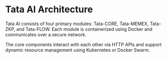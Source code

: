 # Tata AI Architecture

Tata AI consists of four primary modules: Tata-CORE, Tata-MEMEX, Tata-ZKP, and Tata-FLOW. Each module is containerized using Docker and communicates over a secure network.

The core components interact with each other via HTTP APIs and support dynamic resource management using Kubernetes or Docker Swarm.
